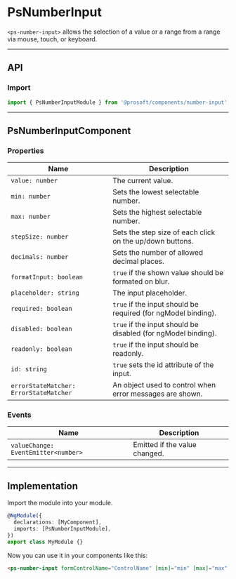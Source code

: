 <link href="style.css" rel="stylesheet"></link>

# PsNumberInput <a name="PsNumberInput"></a>

`<ps-number-input>` allows the selection of a value or a range from a range via mouse, touch, or keyboard.

---

## API <a name="PsNumberInputApi"></a>

### Import <a name="PsNumberInputImport"></a>

```ts | js
import { PsNumberInputModule } from '@prosoft/components/number-input';
```

---

## PsNumberInputComponent <a name="PsNumberInputComponent"></a>

### Properties <a name="PsNumberInputComponentProperties"></a>

| Name                                   | Description                                                           |
| -------------------------------------- | --------------------------------------------------------------------- |
| `value: number`                        | The current value.                                                    |
| `min: number`                          | Sets the lowest selectable number.                                    |
| `max: number`                          | Sets the highest selectable number.                                   |
| `stepSize: number`                     | Sets the step size of each click on the up/down buttons.              |
| `decimals: number`                     | Sets the number of allowed decimal places.                            |
| `formatInput: boolean`                 | `true` if the shown value should be formated on blur.                 |
| `placeholder: string`                  | The input placeholder.                                                |
| `required: boolean`                    | `true` if the input should be required (for ngModel binding).         |
| `disabled: boolean`                    | `true` if the input should be disabled (for ngModel binding).         |
| `readonly: boolean`                    | `true` if the input should be readonly.                               |
| `id: string`                           | `true` sets the id attribute of the input.                            |
| `errorStateMatcher: ErrorStateMatcher` | An object used to control when error messages are shown.              |

### Events <a name="PsNumberInputComponentEvents"></a>

| Name                                           | Description                   |
| ---------------------------------------------- | ----------------------------- |
| `valueChange: EventEmitter<number>` | Emitted if the value changed. |

---

## Implementation <a name="PsNumberInputImplementation"></a>

Import the module into your module.

```ts | js
@NgModule({
  declarations: [MyComponent],
  imports: [PsNumberInputModule],
})
export class MyModule {}
```

Now you can use it in your components like this:

```html
<ps-number-input formControlName="ControlName" [min]="min" [max]="max" [stepSize]="stepSize" [decimals]="2" [formatInput]="true"></ps-number-input>
```
